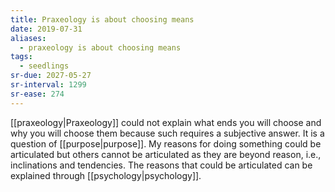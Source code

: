 ```yaml
---
title: Praxeology is about choosing means
date: 2019-07-31
aliases:
  - praxeology is about choosing means
tags:
  - seedlings
sr-due: 2027-05-27
sr-interval: 1299
sr-ease: 274
---
```

[[praxeology|Praxeology]] could not explain what ends you will choose and why you will choose them because such requires a subjective answer. It is a question of [[purpose|purpose]]. My reasons for doing something could be articulated but others cannot be articulated as they are beyond reason, i.e., inclinations and tendencies. The reasons that could be articulated can be explained through [[psychology|psychology]].